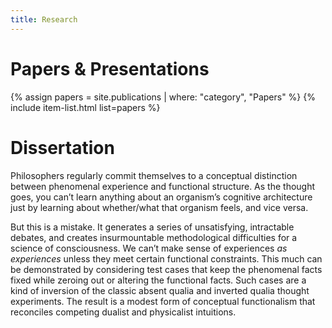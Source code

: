 ```yaml
---
title: Research
---
```


# Papers & Presentations

{% assign papers = site.publications | where: "category", "Papers" %}
{% include item-list.html list=papers %}

# Dissertation

Philosophers regularly commit themselves to a conceptual distinction between phenomenal experience and functional structure. As the thought goes, you can’t learn anything about an organism’s cognitive architecture just by learning about whether/what that organism feels, and vice versa.

But this is a mistake. It generates a series of unsatisfying, intractable debates, and creates insurmountable methodological difficulties for a science of consciousness. We can’t make sense of experiences *as experiences* unless they meet certain functional constraints. This much can be demonstrated by considering test cases that keep the phenomenal facts fixed while zeroing out or altering the functional facts. Such cases are a kind of inversion of the classic absent qualia and inverted qualia thought experiments. The result is a modest form of conceptual functionalism that reconciles competing dualist and physicalist intuitions.

<!--

# Other Work

{: .item-title}
Cognitive Architecture and Computation

{: .item-description }
While I mostly focus on conceptual issues in my dissertation (where I argue that minds, in general, are integrated systems which unify disparate phenomenal states), my preferred conceptual conclusions naturally lead to future work that lies at the intersection of philosophy and science--work that goes about the task of constructing a model of the contingent architecture of human minds that conforms to the a priori constraints laid out in my dissertation. Here, I'm most interested in showing that we can't specify a general 'thinking module' over and above the collection task-specific modules: 'thinking' is just the ebb and flow of outputs that are dumped into a single global workspace.


{: .item-title}
The Puzzling Anti-Realism of Contemporary Physics

{: .item-title}
A Reductionist Approach to Knowledge

-->


